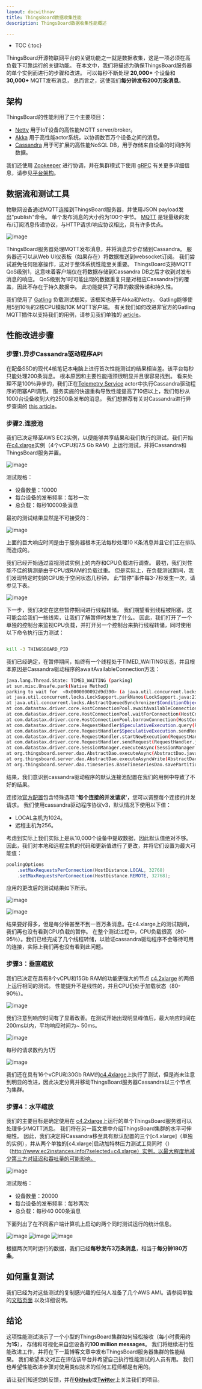 ```yaml
---
layout: docwithnav
title: ThingsBoard数据收集性能
description: ThingsBoard数据收集性能概述

---
```


* TOC
{:toc}

ThingsBoard开源物联网平台的关键功能之一就是数据收集，这是一项必须在高负载下可靠运行的关键功能。
在本文中，我们将描述为确保ThingsBoard服务器的单个实例而进行的步骤和改进。
可以每秒不断处理 **20,000+** 个设备和 **30,000+** MQTT发布消息，
总而言之，这使我们**每分钟发布200万条消息**。

## 架构

ThingsBoard的性能利用了三个主要项目：

 - [Netty](http://netty.io/) 用于IoT设备的高性能MQTT server/broker。
 - [Akka](http://akka.io/) 用于高性能actor系统，以协调数百万个设备之间的消息。
 - [Cassandra](http://cassandra.apache.org/) 用于可扩展的高性能NoSQL DB，用于存储来自设备的时间序列数据。
 
我们还使用 [Zookeeper](https://zookeeper.apache.org/) 进行协调，并在集群模式下使用 [gRPC](http://www.grpc.io/) 有关更多详细信息，请参见[平台架构](/docs/reference/)。

## 数据流和测试工具
 
物联网设备通过MQTT连接到ThingsBoard服务器，并使用JSON payload发出"publish"命令。
单个发布消息的大小约为100个字节。
[MQTT](http://mqtt.org/) 是轻量级的发布/订阅消息传递协议，与HTTP请求/响应协议相比，具有许多优点。
 
![image](/images/reference/performance/performance-diagram-0.svg)

ThingsBoard服务器处理MQTT发布消息，并将消息异步存储到Cassandra。
服务器还可以从Web UI仪表板（如果存在）将数据推送到websocket订阅。
我们尝试避免任何阻塞操作，这对于整体系统性能至关重要。
ThingsBoard支持MQTT QoS级别1，这意味着客户端仅在将数据存储到Cassandra DB之后才收到对发布消息的响应。
QoS级别为1时可能出现的数据重复只是对相应Cassandra行的覆盖，因此不存在于持久数据中。
此功能提供了可靠的数据传递和持久性。

我们使用了 [Gatling](http://gatling.io/) 负载测试框架，该框架也基于Akka和Netty。
Gatling能够使用5到10％的2核CPU模拟10K MQTT客户端。
有关我们如何改进非官方的Gatling MQTT插件以支持我们的用例，请参见我们单独的 [article](/docs/reference/performance-tools)。

## 性能改进步骤

### 步骤1.异步Cassandra驱动程序API

在配备SSD的现代4核笔记本电脑上进行首次性能测试的结果相当差。该平台每秒只能处理200条消息。
根本原因和主要性能瓶颈很明显并且很容易找到。
看来处理不是100％异步的，我们正在[Telemetry Service](/docs/user-guide/telemetry/) actor中执行Cassandra驱动程序的阻塞API调用。
服务实施的快速重构导致性能提高了10倍以上，我们每秒从1000台设备收到大约2500条发布的消息。
我们想推荐有关对Cassandra进行异步查询的 [this article](http://www.datastax.com/dev/blog/java-driver-async-queries)。 

### 步骤2.连接池

我们已决定移至AWS EC2实例，以便能够共享结果和我们执行的测试。我们开始在[c4.xlarge](http://www.ec2instances.info/?selected=c4.xlarge)实例（4个vCPU和7.5 Gb RAM）上运行测试，并将Cassandra和ThingsBoard服务并置。

![image](/images/reference/performance/performance-diagram-1.svg)

测试规格：

 - 设备数量：10000
 - 每台设备的发布频率：每秒一次
 - 总负载：每秒10000条消息
 
最初的测试结果显然是不可接受的：

![image](/images/reference/performance/single_node_no_fix_stats.png) 
 

上面的巨大响应时间是由于服务器根本无法每秒处理10 K条消息并且它们正在排队而造成的。

我们已经开始通过监视测试实例上的内存和CPU负载进行调查。
最初，我们对性能不佳的猜测是由于CPU或RAM的负载过重。
但是实际上，在负载测试期间，我们发现特定时刻的CPU处于空闲状态几秒钟。
此“暂停”事件每3-7秒发生一次，请参见下表。
 
![image](/images/reference/performance/single_node_no_fix_rps.png) 

下一步，我们决定在这些暂停期间进行线程转储。
我们期望看到线程被阻塞，这可能会给我们一些线索，让我们了解暂停时发生了什么。
因此，我们打开了一个单独的控制台来监视CPU负载，并打开另一个控制台来执行线程转储，同时使用以下命令执行压力测试：

```bash

kill -3 THINGSBOARD_PID

```

我们已经确定，在暂停期间，始终有一个线程处于TIMED_WAITING状态，并且根本原因是Cassandra驱动程序的awaitAvailableConnection方法：

```bash
java.lang.Thread.State: TIMED_WAITING (parking)
at sun.misc.Unsafe.park(Native Method)
parking to wait for  <0x0000000092d9d390> (a java.util.concurrent.locks.AbstractQueuedSynchronizer$ConditionObject)
at java.util.concurrent.locks.LockSupport.parkNanos(LockSupport.java:215)
at java.util.concurrent.locks.AbstractQueuedSynchronizer$ConditionObject.await(AbstractQueuedSynchronizer.java:2163)
at com.datastax.driver.core.HostConnectionPool.awaitAvailableConnection(HostConnectionPool.java:287)
at com.datastax.driver.core.HostConnectionPool.waitForConnection(HostConnectionPool.java:328)
at com.datastax.driver.core.HostConnectionPool.borrowConnection(HostConnectionPool.java:251)
at com.datastax.driver.core.RequestHandler$SpeculativeExecution.query(RequestHandler.java:301)
at com.datastax.driver.core.RequestHandler$SpeculativeExecution.sendRequest(RequestHandler.java:281)
at com.datastax.driver.core.RequestHandler.startNewExecution(RequestHandler.java:115)
at com.datastax.driver.core.RequestHandler.sendRequest(RequestHandler.java:91)
at com.datastax.driver.core.SessionManager.executeAsync(SessionManager.java:132)
at org.thingsboard.server.dao.AbstractDao.executeAsync(AbstractDao.java:91)
at org.thingsboard.server.dao.AbstractDao.executeAsyncWrite(AbstractDao.java:75)
at org.thingsboard.server.dao.timeseries.BaseTimeseriesDao.savePartition(BaseTimeseriesDao.java:135)
```

结果，我们意识到cassandra驱动程序的默认连接池配置在我们的用例中导致了不好的结果。

连接池[官方配置](http://docs.datastax.com/en/developer/java-driver/2.1/manual/pooling/)包含特殊选项
**'每个连接的并发请求'**，您可以调整每个连接的并发请求。
我们使用cassandra驱动程序协议v3，默认情况下使用以下值：
 
 - LOCAL主机为1024。
 - 远程主机为256。

考虑到实际上我们实际上是从10,000个设备中提取数据，因此默认值绝对不够。
因此，我们对本地和远程主机的代码和更新值进行了更改，并将它们设置为最大可能值：

```java
poolingOptions
    .setMaxRequestsPerConnection(HostDistance.LOCAL, 32768)
    .setMaxRequestsPerConnection(HostDistance.REMOTE, 32768);
```

应用的更改后的测试结果如下所示。

![image](/images/reference/performance/single_node_with_fix_stats.png)
 
![image](/images/reference/performance/single_node_with_fix_rps.png) 

结果要好得多，但是每分钟甚至不到一百万条消息。在c4.xlarge上的测试期间，我们再也没有看到CPU负载的暂停。
在整个测试过程中，CPU负载很高（80-95％）。我们已经完成了几个线程转储，以验证cassandra驱动程序不会等待可用的连接，实际上我们再也没有看到此问题。

### 步骤3：垂直缩放
 
我们已决定在具有8个vCPU和15Gb RAM的功能更强大的节点 [c4.2xlarge](http://www.ec2instances.info/?selected=c4.2xlarge) 的两倍上运行相同的测试。
性能提升不是线性的，并且CPU仍处于加载状态（80-90％）。

![image](/images/reference/performance/single_node_x2_with_fix_stats.png)

我们注意到响应时间有了显着改善。在测试开始出现明显峰值后，最大响应时间在200ms以内，平均响应时间为~ 50ms。

![image](/images/reference/performance/single_node_x2_with_fix_time.png)

每秒的请求数约为1万

![image](/images/reference/performance/single_node_x2_with_fix_rps.png)

我们还在具有16个vCPU和30Gb RAM的[c4.4xlarge](http://www.ec2instances.info/?selected=c4.4xlarge)上执行了测试，但是尚未注意到明显的改进，因此决定分离并移动ThingsBoard服务器Cassandra以三个节点为集群。

### 步骤4：水平缩放

我们的主要目标是确定使用在 [c4.2xlarge](http://www.ec2instances.info/?selected=c4.2xlarge)上运行的单个ThingsBoard服务器可以处理多少MQTT消息。
我们将在另一篇文章中介绍ThingsBoard集群的水平可伸缩性。
因此，我们决定将Cassandra移至具有默认配置的三个[c4.xlarge]（单独的实例），并从两个单独的[c4.xlarge]启动加特林压力测试工具同时（）（http://www.ec2instances.info/?selected=c4.xlarge）实例，以最大程度地减少第三方对延迟和吞吐量的可能影响。

![image](/images/reference/performance/performance-diagram-2.svg)

测试规格：

 - 设备数量：20000
 - 每台设备的发布频率：每秒两次
 - 总负载：每秒40 000条消息

下面列出了在不同客户端计算机上启动的两个同时测试运行的统计信息。
 
![image](/images/reference/performance/cluster_stats.png)
![image](/images/reference/performance/cluster_rps.png)
![image](/images/reference/performance/cluster_responses_ps.png)

根据两次同时运行的数据，我们已经**每秒发布3万条消息**，相当于**每分钟180万条**。

## 如何重复测试

我们已经为对这些测试的复制感兴趣的任何人准备了几个AWS AMI。请参阅单独的[文档页面](/docs/reference/performance-tests) 以及详细说明。

## 结论

这项性能测试演示了一个小型的ThingsBoard集群如何轻松接收（每小时费用约为**1$**），
存储和可视化来自您设备的**100 million messages**。
我们将继续进行性能改进工作，并将在下一篇博客文章中发布ThingsBoard服务器集群的性能结果。
我们希望本文对正在评估该平台并希望自己执行性能测试的人员有用。
我们也希望性能改进步骤对使用类似技术的任何工程师都是有用的。

请让我们知道您的反馈，并在[**Github**](https://github.com/thingsboard/thingsboard)或[**Twitter**](https://twitter.com/thingsboard)上关注我们的项目。
